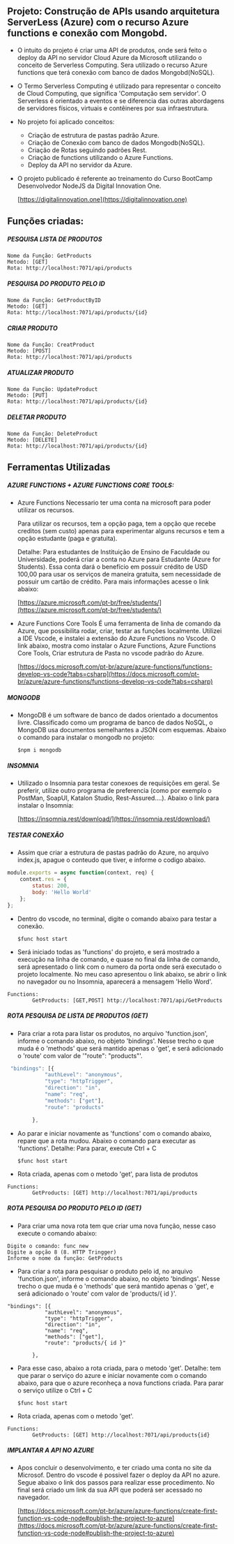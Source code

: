 ## Projeto: Construção de APIs usando arquitetura ServerLess (Azure) com o recurso Azure functions e conexão com Mongobd.

+ O intuito do projeto é criar uma API de produtos, onde será feito o deploy da API no servidor Cloud Azure da Microsoft utilizando o conceito de Serverless Computing. Sera utilizado o recurso Azure functions que terá conexão com banco de dados Mongobd(NoSQL).

+ O Termo Serverless Computing é utilizado para representar o conceito de Cloud Computing, que significa 'Computação sem servidor'. O Serverless é orientado a eventos e se diferencia das outras abordagens de servidores físicos, virtuais e contêineres por sua infraestrutura.

+ No projeto foi aplicado conceitos:
    * Criação de estrutura de pastas padrão Azure.
    * Criação de Conexão com banco de dados Mongodb(NoSQL).
    * Criação de Rotas seguindo padrões Rest.
    * Criação de functions utilizando o Azure Functions.
    * Deploy da API no servidor da Azure.
 
 + O projeto publicado é referente ao treinamento do Curso BootCamp Desenvolvedor NodeJS da Digital Innovation One.
   
   [https://digitalinnovation.one](https://digitalinnovation.one)

## Funções criadas:

##### PESQUISA LISTA DE PRODUTOS 

```
Nome da Função: GetProducts
Metodo: [GET]
Rota: http://localhost:7071/api/products
```

##### PESQUISA DO PRODUTO PELO ID 

```
Nome da Função: GetProductByID 
Metodo: [GET]
Rota: http://localhost:7071/api/products/{id}
```

##### CRIAR PRODUTO
```
Nome da Função: CreatProduct
Metodo: [POST]
Rota: http://localhost:7071/api/products
```

##### ATUALIZAR PRODUTO
```
Nome da Função: UpdateProduct
Metodo: [PUT]
Rota: http://localhost:7071/api/products/{id}
```

##### DELETAR PRODUTO
```
Nome da Função: DeleteProduct
Metodo: [DELETE] 
Rota: http://localhost:7071/api/products/{id}
```

## Ferramentas Utilizadas 

##### AZURE FUNCTIONS + AZURE FUNCTIONS CORE TOOLS: 

- Azure Functions
    Necessario ter uma conta na microsoft para poder utilizar os recursos.
    
    Para utilizar os recursos, tem a opção paga, tem a opção que recebe creditos (sem custo) apenas para experimentar alguns recursos e tem a opção estudante (paga e gratuita). 
    
    Detalhe: Para estudantes de Instituição de Ensino de Faculdade ou Universidade, poderá criar a conta no Azure para Estudante (Azure for Students). Essa conta dará o benefício em possuir crédito de USD 100,00 para usar os serviços de maneira gratuita, sem necessidade de possuir um cartão de crédito. Para mais informações acesse o link abaixo: 

    [https://azure.microsoft.com/pt-br/free/students/](https://azure.microsoft.com/pt-br/free/students/)

- Azure Functions Core Tools 
    É uma ferramenta de linha de comando da Azure, que possibilita rodar, criar, testar as funções localmente.
    Utilizei a IDE Vscode, e instalei a extensão do Azure Functions no Vscode.
    O link abaixo, mostra como instalar o Azure Functions, Azure Functions Core Tools, Criar estrutura de Pasta no vscode padrão do Azure.
    
    [https://docs.microsoft.com/pt-br/azure/azure-functions/functions-develop-vs-code?tabs=csharp](https://docs.microsoft.com/pt-br/azure/azure-functions/functions-develop-vs-code?tabs=csharp)


##### MONGODB

- MongoDB é um software de banco de dados orientado a documentos livre. Classificado como um programa de banco de dados NoSQL, o MongoDB usa documentos semelhantes a JSON com esquemas. Abaixo o comando para instalar o mongodb no projeto:

    `$npm i mongodb`

##### INSOMNIA

- Utilizado o Insomnia para testar conexoes de requisições em geral. Se preferir, utilize outro programa de preferencia (como por exemplo o PostMan, SoapUI, Katalon Studio, Rest-Assured....). Abaixo o link para instalar o Insomnia:

    [https://insomnia.rest/download/](https://insomnia.rest/download/)

##### TESTAR CONEXÃO

- Assim que criar a estrutura de pastas padrão do Azure, no arquivo index.js, apague o conteudo que tiver, e informe o codigo abaixo. 

```javascript
module.exports = async function(context, req) {
    context.res = {
        status: 200,
        body: 'Hello World'
    };
};
```

- Dentro do vscode, no terminal, digite o comando abaixo para testar a conexão.

    `$func host start`

- Será iniciado todas as 'functions' do projeto, e será mostrado a execução na linha de comando, e quase no final da linha de comando, será apresentado o link com o numero da porta onde será executado o projeto localmente. No meu caso apresentou o link abaixo, se abrir o link no navegador ou no Insomnia, aparecerá a mensagem 'Hello Word'.

```
Functions:
        GetProducts: [GET,POST] http://localhost:7071/api/GetProducts
```

##### ROTA PESQUISA DE LISTA DE PRODUTOS (GET)

- Para criar a rota para listar os produtos, no arquivo 'function.json', informe o comando abaixo, no objeto 'bindings'. Nesse trecho o que muda é o 'methods' que será mantido apenas o 'get', e será adicionado o 'route' com valor de '"route": "products"'.

```javascript
 "bindings": [{
            "authLevel": "anonymous",
            "type": "httpTrigger",
            "direction": "in",
            "name": "req",
            "methods": ["get"],
            "route": "products"

        },
```

- Ao parar e iniciar novamente as 'functions' com o comando abaixo, repare que a rota mudou. Abaixo o comando para executar as 'functions'. Detalhe: Para parar, execute Ctrl + C

    `$func host start`

- Rota criada, apenas com o metodo 'get', para lista de produtos

```
Functions:
        GetProducts: [GET] http://localhost:7071/api/products
```

##### ROTA PESQUISA DO PRODUTO PELO ID (GET)

- Para criar uma nova rota tem que criar uma nova função, nesse caso execute o comando abaixo:

```
Digite o comando: func new
Digite a opção 8 (8. HTTP Tringger)
Informe o nome da função: GetProducts
```

- Para criar a rota para pesquisar o produto pelo id, no arquivo 'function.json', informe o comando abaixo, no objeto 'bindings'.
Nesse trecho o que muda é o 'methods' que será mantido apenas o 'get', e será adicionado o 'route' com valor de 'products/{ id }'.

```
"bindings": [{
            "authLevel": "anonymous",
            "type": "httpTrigger",
            "direction": "in",
            "name": "req",
            "methods": ["get"],
            "route": "products/{ id }"

        },
```

- Para esse caso, abaixo a rota criada, para o metodo 'get'. Detalhe: tem que parar o serviço do azure e iniciar novamente com o comando abaixo, para que o azure reconheça a nova functions criada. Para parar o serviço utilize o Ctrl + C

    `$func host start`

- Rota criada, apenas com o metodo 'get'.

```
Functions:
        GetProducts: [GET] http://localhost:7071/api/products{id}
```

##### IMPLANTAR A API NO AZURE
- Apos concluir o desenvolvimento, e ter criado uma conta no site da Microsof. Dentro do vscode é possivel fazer o deploy da API no azure.
Segue abaixo o link dos passos para realizar esse procedimento. No final será criado um link da sua API que poderá ser acessado no navegador.

    [https://docs.microsoft.com/pt-br/azure/azure-functions/create-first-function-vs-code-node#publish-the-project-to-azure](https://docs.microsoft.com/pt-br/azure/azure-functions/create-first-function-vs-code-node#publish-the-project-to-azure)
    
